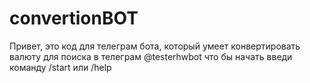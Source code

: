 # convertionBOT
Привет, это код для телеграм бота, который умеет конвертировать валюту
для поиска в телеграм @testerhwbot
что бы начать введи команду /start или /help
